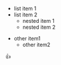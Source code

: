 * list item 1
* list item 2
   * nested item 1
   * nested item 2
  
- other item1
   - other item2
  
👍
